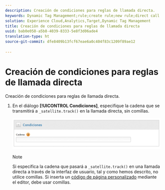 ```yaml
---
description: Creación de condiciones para reglas de llamada directa.
keywords: Dynamic Tag Management;rule;create rule;new rule;direct call rule
solution: Experience Cloud,Analytics,Target,Dynamic Tag Management
title: Creación de condiciones para reglas de llamada directa
uuid: bab0e058-a5b8-4039-8333-5e8f3d06ade4
translation-type: ht
source-git-commit: dfe8409b13fcf67eae6a0c404f83c1209f89ae12

---
```



# Creación de condiciones para reglas de llamada directa

Creación de condiciones para reglas de llamada directa.

1. En el diálogo **[!UICONTROL Condiciones]**, especifique la cadena que se transmitirá a `_satellite.track()` en la llamada directa, sin comillas.

   ![](assets/conditions-direct-call.png)

   >[!NOTE]
   >
   >Si especifica la cadena que pasará a `_satellite.track()` en una llamada directa a través de la interfaz de usuario, tal y como hemos descrito, no utilice comillas. Si inserta un [código de página personalizado](/help/implement/other/dtm/c-aa-tool/customize-page-code.md) mediante el editor, debe usar comillas.

